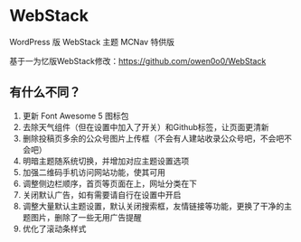 # WebStack
WordPress 版 WebStack 主题 MCNav 特供版

基于一为忆版WebStack修改：https://github.com/owen0o0/WebStack

## 有什么不同？
1. 更新 Font Awesome 5 图标包
2. 去除天气组件（但在设置中加入了开关）和Github标签，让页面更清新
3. 删除投稿页多余的公众号图片上传框（不会有人建站收录公众号吧，不会吧不会吧）
4. 明暗主题随系统切换，并增加对应主题设置选项
5. 加强二维码手机访问网站功能，使其可用
7. 调整侧边栏顺序，首页等页面在上，网址分类在下
8. 关闭默认广告，如有需要请自行在设置中开启
9. 调整大量默认主题设置，默认关闭搜索框，友情链接等功能，更换了干净的主题图片，删除了一些无用广告提醒
10. 优化了滚动条样式
